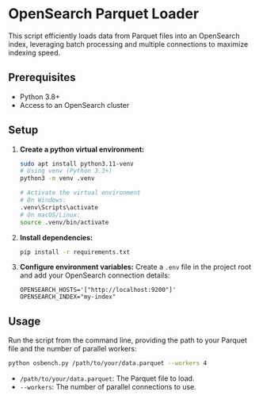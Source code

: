 # OpenSearch Parquet Loader

This script efficiently loads data from Parquet files into an OpenSearch index, leveraging batch processing and multiple connections to maximize indexing speed.

## Prerequisites

- Python 3.8+
- Access to an OpenSearch cluster

## Setup

1. **Create a python virtual environment:**
   ```bash
   sudo apt install python3.11-venv
   # Using venv (Python 3.3+)
   python3 -m venv .venv
   
   # Activate the virtual environment
   # On Windows:
   .venv\Scripts\activate
   # On macOS/Linux:
   source .venv/bin/activate
   ```

2.  **Install dependencies:**
    ```bash
    pip install -r requirements.txt
    ```

3.  **Configure environment variables:**
    Create a `.env` file in the project root and add your OpenSearch connection details:
    ```
    OPENSEARCH_HOSTS='["http://localhost:9200"]'
    OPENSEARCH_INDEX="my-index"
    ```

## Usage

Run the script from the command line, providing the path to your Parquet file and the number of parallel workers:

```bash
python osbench.py /path/to/your/data.parquet --workers 4
```

-   `/path/to/your/data.parquet`: The Parquet file to load.
-   `--workers`: The number of parallel connections to use.
